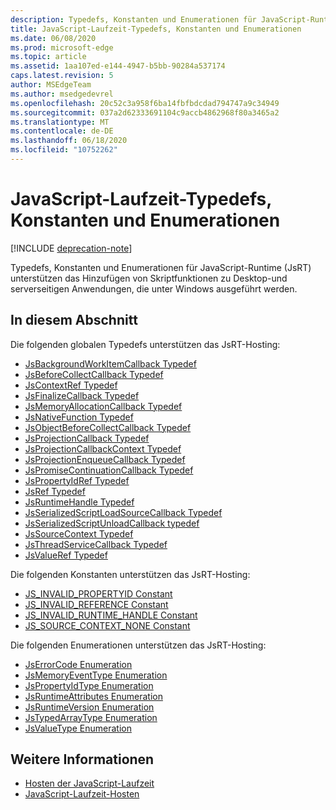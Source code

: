 ```yaml
---
description: Typedefs, Konstanten und Enumerationen für JavaScript-Runtime (JsRT) unterstützen das Hinzufügen von Skriptfunktionen zu Desktop-und serverseitigen Anwendungen, die unter Windows ausgeführt werden.
title: JavaScript-Laufzeit-Typedefs, Konstanten und Enumerationen
ms.date: 06/08/2020
ms.prod: microsoft-edge
ms.topic: article
ms.assetid: 1aa107ed-e144-4947-b5bb-90284a537174
caps.latest.revision: 5
author: MSEdgeTeam
ms.author: msedgedevrel
ms.openlocfilehash: 20c52c3a958f6ba14fbfbdcdad794747a9c34949
ms.sourcegitcommit: 037a2d62333691104c9accb4862968f80a3465a2
ms.translationtype: MT
ms.contentlocale: de-DE
ms.lasthandoff: 06/18/2020
ms.locfileid: "10752262"
---
```

# JavaScript-Laufzeit-Typedefs, Konstanten und Enumerationen  

[!INCLUDE [deprecation-note](../includes/deprecation-note.md)]  

Typedefs, Konstanten und Enumerationen für JavaScript-Runtime (JsRT) unterstützen das Hinzufügen von Skriptfunktionen zu Desktop-und serverseitigen Anwendungen, die unter Windows ausgeführt werden.  

## In diesem Abschnitt  

Die folgenden globalen Typedefs unterstützen das JsRT-Hosting:  

*   [JsBackgroundWorkItemCallback Typedef](./jsbackgroundworkitemcallback-typedef.md)  
*   [JsBeforeCollectCallback Typedef](./jsbeforecollectcallback-typedef.md)  
*   [JsContextRef Typedef](./jscontextref-typedef.md)  
*   [JsFinalizeCallback Typedef](./jsfinalizecallback-typedef.md)  
*   [JsMemoryAllocationCallback Typedef](./jsmemoryallocationcallback-typedef.md)  
*   [JsNativeFunction Typedef](./jsnativefunction-typedef.md)  
*   [JsObjectBeforeCollectCallback Typedef](./jsobjectbeforecollectcallback-typedef.md)  
*   [JsProjectionCallback Typedef](./jsprojectioncallback-typedef.md)  
*   [JsProjectionCallbackContext Typedef](./jsprojectioncallbackcontext-typedef.md)  
*   [JsProjectionEnqueueCallback Typedef](./jsprojectionenqueuecallback-typedef.md)  
*   [JsPromiseContinuationCallback Typedef](./jspromisecontinuationcallback-typedef.md)  
*   [JsPropertyIdRef Typedef](./jspropertyidref-typedef.md)  
*   [JsRef Typedef](./jsref-typedef.md)  
*   [JsRuntimeHandle Typedef](./jsruntimehandle-typedef.md)  
*   [JsSerializedScriptLoadSourceCallback Typedef](./jsserializedscriptloadsourcecallback-typedef.md)  
*   [JsSerializedScriptUnloadCallback typedef](./jsserializedscriptunloadcallback-typedef.md)  
*   [JsSourceContext Typedef](./jssourcecontext-typedef.md)  
*   [JsThreadServiceCallback Typedef](./jsthreadservicecallback-typedef.md)  
*   [JsValueRef Typedef](./jsvalueref-typedef.md)  

Die folgenden Konstanten unterstützen das JsRT-Hosting:  

*   [JS_INVALID_PROPERTYID Constant](./js-invalid-propertyid-constant.md)  
*   [JS_INVALID_REFERENCE Constant](./js-invalid-reference-constant.md)  
*   [JS_INVALID_RUNTIME_HANDLE Constant](./js-invalid-runtime-handle-constant.md)  
*   [JS_SOURCE_CONTEXT_NONE Constant](./js-source-context-none-constant.md)  

Die folgenden Enumerationen unterstützen das JsRT-Hosting:  

*   [JsErrorCode Enumeration](./jserrorcode-enumeration.md)  
*   [JsMemoryEventType Enumeration](./jsmemoryeventtype-enumeration.md)  
*   [JsPropertyIdType Enumeration](./jspropertyidtype-enumeration.md)  
*   [JsRuntimeAttributes Enumeration](./jsruntimeattributes-enumeration.md)  
*   [JsRuntimeVersion Enumeration](./jsruntimeversion-enumeration.md)  
*   [JsTypedArrayType Enumeration](./jstypedarraytype-enumeration.md)  
*   [JsValueType Enumeration](./jsvaluetype-enumeration.md)  

## Weitere Informationen  

*   [Hosten der JavaScript-Laufzeit](./hosting-the-javascript-runtime.md)  
*   [JavaScript-Laufzeit-Hosten](../javascript-runtime-hosting.md)  
